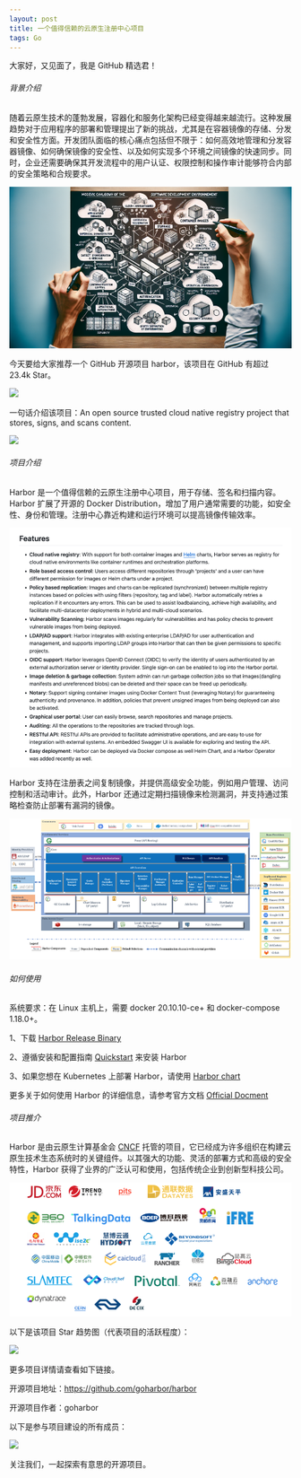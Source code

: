 ```yaml
---
layout: post
title: 一个值得信赖的云原生注册中心项目
tags: Go
---
```


大家好，又见面了，我是 GitHub 精选君！

###### 背景介绍

随着云原生技术的蓬勃发展，容器化和服务化架构已经变得越来越流行。这种发展趋势对于应用程序的部署和管理提出了新的挑战，尤其是在容器镜像的存储、分发和安全性方面。开发团队面临的核心痛点包括但不限于：如何高效地管理和分发容器镜像、如何确保镜像的安全性、以及如何实现多个环境之间镜像的快速同步。同时，企业还需要确保其开发流程中的用户认证、权限控制和操作审计能够符合内部的安全策略和合规要求。

![](https://raw.githubusercontent.com/ZhuPeng/pic/master/mac/compress_tmp-3a64e455dd6be28a2c29caba43108d5f.png)

今天要给大家推荐一个 GitHub 开源项目 harbor，该项目在 GitHub 有超过 23.4k Star。

![](https://stats.deeptrain.net/repo/goharbor/harbor/?theme=light)

一句话介绍该项目：An open source trusted cloud native registry project that stores, signs, and scans content.

![](https://raw.githubusercontent.com/goharbor/website/master/docs/img/readme/harbor_logo.png)


###### 项目介绍

Harbor 是一个值得信赖的云原生注册中心项目，用于存储、签名和扫描内容。Harbor 扩展了开源的 Docker Distribution，增加了用户通常需要的功能，如安全性、身份和管理。注册中心靠近构建和运行环境可以提高镜像传输效率。

![](https://raw.githubusercontent.com/ZhuPeng/pic/master/images/compress_image-20240825195547578.png)

Harbor 支持在注册表之间复制镜像，并提供高级安全功能，例如用户管理、访问控制和活动审计。此外，Harbor 还通过定期扫描镜像来检测漏洞，并支持通过策略检查防止部署有漏洞的镜像。

![](https://raw.githubusercontent.com/ZhuPeng/pic/master/images/compress_image-20240825195706755.png)

###### 如何使用

系统要求：在 Linux 主机上，需要 docker 20.10.10-ce+ 和 docker-compose 1.18.0+。

1、下载 [Harbor Release Binary](https://github.com/vmware/harbor/releases)

2、遵循安装和配置指南 [Quickstart](https://goharbor.io/docs/latest/install-config/) 来安装 Harbor

3、如果您想在 Kubernetes 上部署 Harbor，请使用 [Harbor chart](https://github.com/goharbor/harbor-helm)

更多关于如何使用 Harbor 的详细信息，请参考官方文档 [Official Docment](https://goharbor.io/docs/)

###### 项目推介

Harbor 是由云原生计算基金会 [CNCF](https://cncf.io) 托管的项目，它已经成为许多组织在构建云原生技术生态系统时的关键组件。以其强大的功能、灵活的部署方式和高级的安全特性，Harbor 获得了业界的广泛认可和使用，包括传统企业到创新型科技公司。

![](https://raw.githubusercontent.com/ZhuPeng/pic/master/images/compress_image-20240825200141342.png)

以下是该项目 Star 趋势图（代表项目的活跃程度）：

![](https://api.star-history.com/svg?repos=goharbor/harbor&type=Timeline)

更多项目详情请查看如下链接。

开源项目地址：https://github.com/goharbor/harbor 

开源项目作者：goharbor

以下是参与项目建设的所有成员：

![](https://contrib.rocks/image?repo=goharbor/harbor)

关注我们，一起探索有意思的开源项目。

